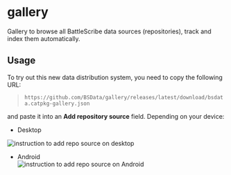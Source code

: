 # gallery
Gallery to browse all BattleScribe data sources (repositories), track and index them automatically.

## Usage

To try out this new data distribution system, you need to copy the following URL:

> `https://github.com/BSData/gallery/releases/latest/download/bsdata.catpkg-gallery.json`

and paste it into an **Add repository source** field. Depending on your device:

- Desktop  

![instruction to add repo source on desktop](docs/images/desktop-add-repo-source.png)

- Android  
![instruction to add repo source on Android](docs/images/android-add-repo-source.png)
